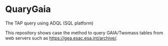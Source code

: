 # QuaryGaia
The TAP query using ADQL (SQL platform)

This repository shows case the method to query GAIA/Twomass tables from web servers such as https://gea.esac.esa.int/archive/.

